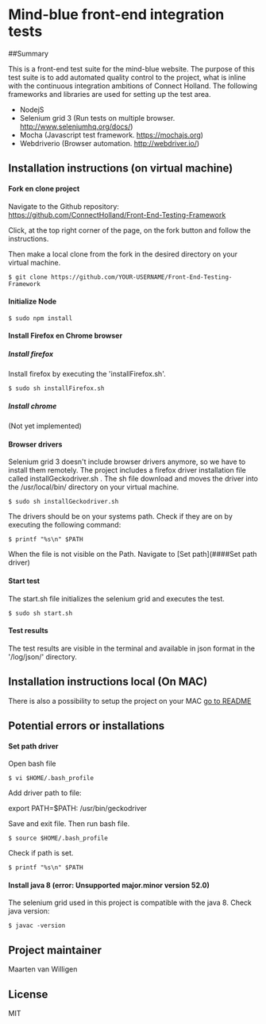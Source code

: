 # Mind-blue front-end integration tests 

##Summary

This is a front-end test suite for the mind-blue website. The purpose of this test suite is to add automated quality control to the project, what is inline with the continuous integration ambitions of Connect Holland. The following frameworks and libraries are used for setting up the test area.  

- NodejS 
- Selenium grid 3 (Run tests on multiple browser. http://www.seleniumhq.org/docs/) 
- Mocha (Javascript test framework. https://mochajs.org) 
- Webdriverio (Browser automation. http://webdriver.io/)

## Installation instructions (on virtual machine)

#### Fork en clone project
Navigate to the Github repository: https://github.com/ConnectHolland/Front-End-Testing-Framework

Click, at the top right corner of the page, on the fork button and follow the instructions.

Then make a local clone from the fork in the desired directory on your virtual machine. 

``` command
$ git clone https://github.com/YOUR-USERNAME/Front-End-Testing-Framework
```

#### Initialize Node

``` command
$ sudo npm install
```
#### Install Firefox en Chrome browser

##### Install firefox
Install firefox by executing the 'installFirefox.sh'.

``` command
$ sudo sh installFirefox.sh
```
##### Install chrome
(Not yet implemented)

#### Browser drivers
Selenium grid 3 doesn't include browser drivers anymore, so we have to install them remotely. The project includes a firefox driver installation file called installGeckodriver.sh . The sh file download and moves the driver into the /usr/local/bin/ directory on your virtual machine. 

``` command
$ sudo sh installGeckodriver.sh
```
The drivers should be on your systems path. Check if they are on by executing the following command: 

``` command
$ printf "%s\n" $PATH
```
When the file is not visible on the Path. Navigate to [Set path](####Set path driver)

#### Start test
The start.sh file initializes the selenium grid and executes the test. 

``` command
$ sudo sh start.sh
```
#### Test results

The test results are visible in the terminal and available in json format in the '/log/json/' directory. 

## Installation instructions local (On MAC)

There is also a possibility to setup the project on your MAC
[go to README](https://github.com/ConnectHolland/Front-End-Testing-Framework/localInstallation)

## Potential errors or installations

#### Set path driver
Open bash file 

``` command
$ vi $HOME/.bash_profile
```
Add driver path to file:

export PATH=$PATH: /usr/bin/geckodriver </br>

Save and exit file. Then run bash file.

``` command
$ source $HOME/.bash_profile
```

Check if path is set.

``` command
$ printf "%s\n" $PATH
```

#### Install java 8 (error: Unsupported major.minor version 52.0)

The selenium grid used in this project is compatible with the java 8. Check java version:

``` command
$ javac -version
```

## Project maintainer

Maarten van Willigen

## License

MIT


